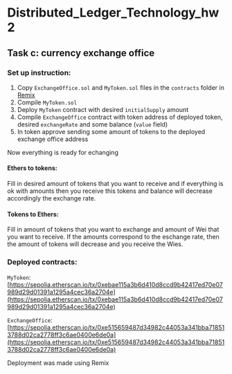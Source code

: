 # Distributed_Ledger_Technology_hw2

## Task c: currency exchange office

### Set up instruction:

1. Copy `ExchangeOffice.sol` and `MyToken.sol` files in the `contracts` folder in [Remix](https://remix.ethereum.org/)
2. Compile `MyToken.sol`
3. Deploy `MyToken` contract with desired `initialSupply` amount
4. Compile `ExchangeOffice` contract with token address of deployed token, desired `exchangeRate` and some balance (`value` field)
5. In token approve sending some amount of tokens to the deployed exchange office address

Now everything is ready for echanging

#### Ethers to tokens:

Fill in desired amount of tokens that you want to receive and if everything is ok with amounts then you receive this tokens and balance will decrease accordingly the exchange rate.

#### Tokens to Ethers:

Fill in amount of tokens that you want to exchange and amount of Wei that you want to receive. If the amounts correspond to the eschange rate, then the amount of tokens will decrease and you receive the Wies.

### Deployed contracts:
`MyToken`: [https://sepolia.etherscan.io/tx/0xebae115a3b6d410d8ccd9b42417ed70e07989d29d01391a1295a4cec36a2704e](https://sepolia.etherscan.io/tx/0xebae115a3b6d410d8ccd9b42417ed70e07989d29d01391a1295a4cec36a2704e)

`ExchangeOffice`: [https://sepolia.etherscan.io/tx/0xe515659487d34982c44053a341bba718513788d02ca2778ff3c6ae0400e6de0a](https://sepolia.etherscan.io/tx/0xe515659487d34982c44053a341bba718513788d02ca2778ff3c6ae0400e6de0a)

Deployment was made using Remix
